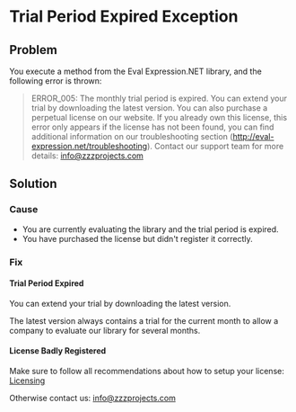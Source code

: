 # Trial Period Expired Exception

## Problem

You execute a method from the Eval Expression.NET library, and the following error is thrown:

> ERROR_005: The monthly trial period is expired. You can extend your trial by downloading the latest version. You can also purchase a perpetual license on our website. If you already own this license, this error only appears if the license has not been found, you can find additional information on our troubleshooting section (http://eval-expression.net/troubleshooting). Contact our support team for more details: info@zzzprojects.com

## Solution

### Cause

- You are currently evaluating the library and the trial period is expired.
- You have purchased the license but didn't register it correctly.

### Fix

#### Trial Period Expired

You can extend your trial by downloading the latest version.

The latest version always contains a trial for the current month to allow a company to evaluate our library for several months.

#### License Badly Registered

Make sure to follow all recommendations about how to setup your license: [Licensing](/licensing)

Otherwise contact us: info@zzzprojects.com
